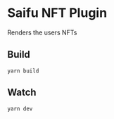 # Saifu NFT Plugin

Renders the users NFTs

## Build

```
yarn build
```

## Watch

```
yarn dev
```
